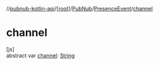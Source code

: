 //[pubnub-kotlin-api](../../../../index.md)/[[root]](../../index.md)/[PubNub](../index.md)/[PresenceEvent](index.md)/[channel](channel.md)

# channel

[js]\
abstract var [channel](channel.md): [String](https://kotlinlang.org/api/core/kotlin-stdlib/kotlin/-string/index.html)
